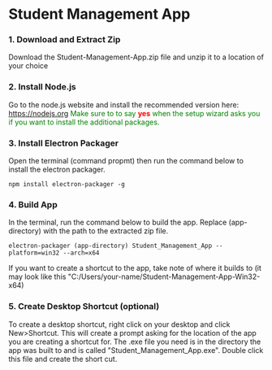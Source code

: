 # Student Management App

### 1. Download and Extract Zip
Download the Student-Management-App.zip file and unzip it to a location of your choice

### 2. Install Node.js
Go to the node.js website and install the recommended version here: https://nodejs.org
<font color="green">Make sure to to say <font color="red">**yes**</font> when the setup wizard asks you if you want to install the additional packages.</font>

### 3. Install Electron Packager
Open the terminal (command propmt) then run the command below to install the electron packager. 
```
npm install electron-packager -g
```

### 4. Build App
In the terminal, run the command below to build the app. Replace (app-directory) with the path to the extracted zip file.
```
electron-packager (app-directory) Student_Management_App --platform=win32 --arch=x64
```
If you want to create a shortcut to the app, take note of where it builds to (it may look like this "C:/Users/your-name/Student-Management-App-Win32-x64)

### 5. Create Desktop Shortcut (optional)
To create a desktop shortcut, right click on your desktop and click New>Shortcut.
This will create a prompt asking for the location of the app you are creating a shortcut for. The .exe file you need is in the directory the app was built to and is called "Student_Management_App.exe". Double click this file and create the short cut.
